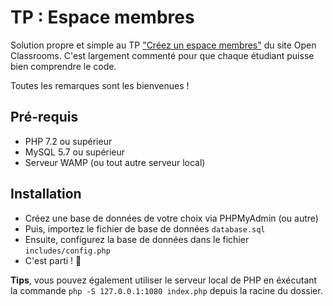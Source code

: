 # TP : Espace membres

Solution propre et simple au TP ["Créez un espace membres"](https://openclassrooms.com/fr/courses/918836-concevez-votre-site-web-avec-php-et-mysql/917948-tp-creez-un-espace-membres) du site Open Classrooms. 
C'est largement commenté pour que chaque étudiant puisse bien comprendre le code.

Toutes les remarques sont les bienvenues !

## Pré-requis

- PHP 7.2 ou supérieur
- MySQL 5.7 ou supérieur
- Serveur WAMP (ou tout autre serveur local)

## Installation

- Créez une base de données de votre choix via PHPMyAdmin (ou autre)
- Puis, importez le fichier de base de données `database.sql`
- Ensuite, configurez la base de données dans le fichier `includes/config.php`
- C'est parti ! 🎉

**Tips**, vous pouvez également utiliser le serveur local de PHP en éxécutant la 
commande `php -S 127.0.0.1:1080 index.php` depuis la racine du dossier.
